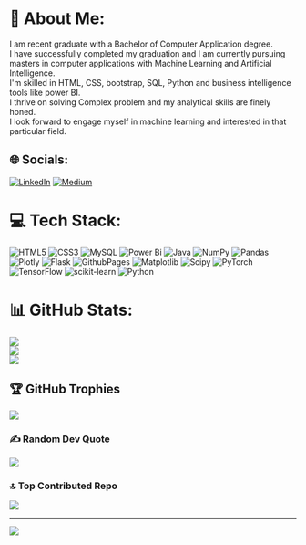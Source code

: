 # 💫 About Me:
I am recent graduate with a Bachelor of Computer Application degree. <br>I have successfully completed my graduation and I am currently pursuing masters in computer applications with Machine Learning and Artificial Intelligence.<br>I'm skilled in HTML, CSS, bootstrap, SQL, Python and business intelligence tools like power BI.<br>I thrive on solving Complex problem and my analytical skills are finely honed. <br>I look forward to engage myself in machine learning and interested in that particular field.


## 🌐 Socials:
[![LinkedIn](https://img.shields.io/badge/LinkedIn-%230077B5.svg?logo=linkedin&logoColor=white)](https://linkedin.com/in/https://www.linkedin.com/in/mr-amit-jha) [![Medium](https://img.shields.io/badge/Medium-12100E?logo=medium&logoColor=white)](https://medium.com/@https://medium.com/@amitjha2989) 

# 💻 Tech Stack:
![HTML5](https://img.shields.io/badge/html5-%23E34F26.svg?style=flat&logo=html5&logoColor=white) ![CSS3](https://img.shields.io/badge/css3-%231572B6.svg?style=flat&logo=css3&logoColor=white) ![MySQL](https://img.shields.io/badge/mysql-4479A1.svg?style=flat&logo=mysql&logoColor=white) ![Power Bi](https://img.shields.io/badge/power_bi-F2C811?style=flat&logo=powerbi&logoColor=black) ![Java](https://img.shields.io/badge/java-%23ED8B00.svg?style=flat&logo=openjdk&logoColor=white) ![NumPy](https://img.shields.io/badge/numpy-%23013243.svg?style=flat&logo=numpy&logoColor=white) ![Pandas](https://img.shields.io/badge/pandas-%23150458.svg?style=flat&logo=pandas&logoColor=white) ![Plotly](https://img.shields.io/badge/Plotly-%233F4F75.svg?style=flat&logo=plotly&logoColor=white) ![Flask](https://img.shields.io/badge/flask-%23000.svg?style=flat&logo=flask&logoColor=white) ![GithubPages](https://img.shields.io/badge/github%20pages-121013?style=flat&logo=github&logoColor=white) ![Matplotlib](https://img.shields.io/badge/Matplotlib-%23ffffff.svg?style=flat&logo=Matplotlib&logoColor=black) ![Scipy](https://img.shields.io/badge/SciPy-%230C55A5.svg?style=flat&logo=scipy&logoColor=%white) ![PyTorch](https://img.shields.io/badge/PyTorch-%23EE4C2C.svg?style=flat&logo=PyTorch&logoColor=white) ![TensorFlow](https://img.shields.io/badge/TensorFlow-%23FF6F00.svg?style=flat&logo=TensorFlow&logoColor=white) ![scikit-learn](https://img.shields.io/badge/scikit--learn-%23F7931E.svg?style=flat&logo=scikit-learn&logoColor=white) ![Python](https://img.shields.io/badge/python-3670A0?style=flat&logo=python&logoColor=ffdd54)
# 📊 GitHub Stats:
![](https://github-readme-stats.vercel.app/api?username=jhaamit07&theme=dark&hide_border=false&include_all_commits=true&count_private=false)<br/>
![](https://github-readme-streak-stats.herokuapp.com/?user=jhaamit07&theme=dark&hide_border=false)<br/>
![](https://github-readme-stats.vercel.app/api/top-langs/?username=jhaamit07&theme=dark&hide_border=false&include_all_commits=true&count_private=false&layout=compact)

## 🏆 GitHub Trophies
![](https://github-profile-trophy.vercel.app/?username=jhaamit07&theme=radical&no-frame=false&no-bg=false&margin-w=4)

### ✍️ Random Dev Quote
![](https://quotes-github-readme.vercel.app/api?type=horizontal&theme=tokyonight)

### 🔝 Top Contributed Repo
![](https://github-contributor-stats.vercel.app/api?username=jhaamit07&limit=5&theme=tokyonight&combine_all_yearly_contributions=true)

---
[![](https://visitcount.itsvg.in/api?id=jhaamit07&icon=0&color=0)](https://visitcount.itsvg.in)

<!-- Proudly created with GPRM ( https://gprm.itsvg.in ) -->

<!---
jhaamit07/jhaamit07 is a ✨ special ✨ repository because its `README.md` (this file) appears on your GitHub profile.
You can click the Preview link to take a look at your changes.
--->
